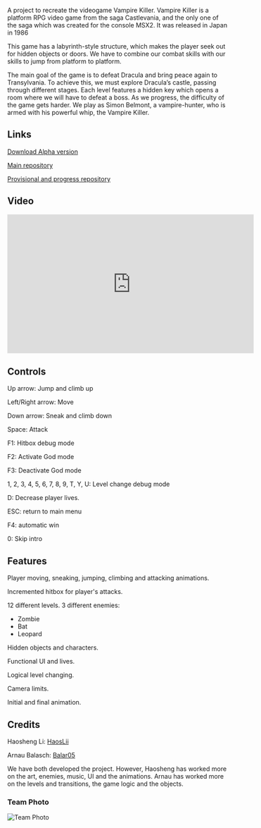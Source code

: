 A project to recreate the videogame Vampire Killer.
Vampire Killer is a platform RPG video game from the saga Castlevania, and the only one of the saga which was created for the console MSX2. It was released in Japan in 1986

This game has a labyrinth-style structure, which makes the player seek out for hidden objects or doors. We have to combine our combat skills with our skills to jump from platform to platform.

The main goal of the game is to defeat Dracula and bring peace again to Transylvania. To achieve this, we must explore Dracula’s castle, passing through different stages. Each level features a hidden key which opens a room where we will have to defeat a boss. As we progress, the difficulty of the game gets harder. We play as Simon Belmont, a vampire-hunter, who is armed with his powerful whip, the Vampire Killer.

## Links

[Download Alpha version](https://github.com/Balar05/Vampire_Killer/archive/refs/tags/Alpha-Release.zip)

[Main repository](https://github.com/Balar05/Vampire_Killer])

[Provisional and progress repository](https://github.com/Balar05/VK_Provisional)

## Video

<iframe width="560" height="315" src="https://www.youtube.com/embed/tE6KmjkRSq8" title="Version 1.0 Video"
frameborder="0" allow="accelerometer; autoplay; clipboard-write; encrypted-media; gyroscope;
picture-in-picture" allowfullscreen></iframe>

## Controls
Up arrow: Jump and climb up

Left/Right arrow: Move

Down arrow: Sneak and climb down

Space: Attack

F1: Hitbox debug mode

F2: Activate God mode

F3: Deactivate God mode

1, 2, 3, 4, 5, 6, 7, 8, 9, T, Y, U: Level change debug mode

D: Decrease player lives.

ESC: return to main menu

F4: automatic win

0: Skip intro

## Features
 
 Player moving, sneaking, jumping, climbing and attacking animations.
 
 Incremented hitbox for player's attacks.
 
 12 different levels.
3 different enemies:
* Zombie
* Bat
* Leopard

Hidden objects and characters.

Functional UI and lives.

Logical level changing.

Camera limits.

Initial and final animation.

## Credits
Haosheng Li: [HaosLii](https://github.com/HaosLii)

Arnau Balasch: [Balar05](https://github.com/Balar05)

We have both developed the project. However, Haosheng has worked more on the art, enemies, music, UI and the animations. Arnau has worked more on the levels and transitions, the game logic and the objects.  

### Team Photo
![Team Photo](https://github.com/Balar05/Vampire_Killer/assets/160216430/b3e01e5a-d34a-4e3b-8247-ccb6832a2fe1)
